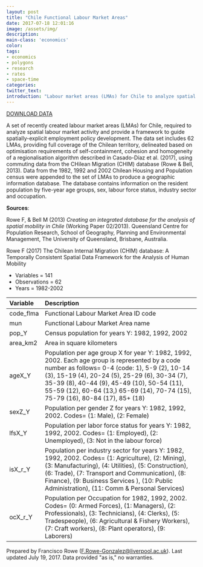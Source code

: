 ```yaml
---
layout: post
title: "Chile Functional Labour Market Areas"
date: 2017-07-18 12:01:16
image: /assets/img/
description:
main-class: 'economics'
color:
tags:
- economics
- polygons
- research
- rates
- space-time
categories:
twitter_text:
introduction: "Labour market areas (LMAs) for Chile to analyze spatial labour market activity."
---
```

<script>
$('#map').hide();
</script>

[DOWNLOAD DATA](../data/FMLA_updated.zip)

A set of recently created labour market areas (LMAs) for Chile, required to analyze spatial labour market activity and provide a framework to guide spatially-explicit employment policy development. The data set includes 62 LMAs, providing full coverage of the Chilean territory, delineated based on optimisation requirements of self-containment, cohesion and homogeneity of a regionalisation algorithm described in Casado-Díaz et al. (2017), using commuting data from the CHilean Migration (CHIM) database (Rowe & Bell, 2013). Data from the 1982, 1992 and 2002 Chilean Housing and Population census were appended to the set of LMAs to produce a geographic information database. The database contains information on the resident population by five-year age groups, sex, labour force status, industry sector and occupation.


**Sources**:

Rowe F, & Bell M (2013) <i>Creating an integrated database for the analysis of spatial mobility in Chile</i> (Working Paper 02/2013). Queensland Centre for Population Research, School of Geography, Planning and Environmental Management, The University of Queensland, Brisbane, Australia.

Rowe F (2017) The Chilean Internal Migration (CHIM) database: A Temporally Consistent Spatial Data Framework for the Analysis of Human Mobility


* Variables = 141
* Observations = 62
* Years = 1982-2002


|**Variable**|**Description**|
|:-------|:----------|
|	code_flma	|	Functional Labour Market Area ID code	|
|	mun	|	Functional Labour Market Area name	|
|	pop_Y	|	Census population for years Y: 1982, 1992, 2002	|
|	area_km2	|	Area in square kilometers	|
|	ageX_Y	|	Population per age group X for year Y: 1982, 1992, 2002. Each age group is represented by a code number as follows= 0-4 (code: 1), 5-9 (2), 10-14 (3), 15-19 (4), 20-24 (5), 25-29 (6), 30-34 (7), 35-39 (8), 40-44 (9), 45-49 (10), 50-54 (11), 55-59 (12), 60-64 (13,) 65-69 (14), 70-74 (15), 75-79 (16), 80-84 (17), 85+ (18)	|
|	sexZ_Y	|	Population per gender Z for years Y: 1982, 1992, 2002. Codes= (1: Male), (2: Female)	|
|	lfsX_Y	|	Population per labor force status for years Y: 1982, 1992, 2002. Codes= (1: Employed), (2: Unemployed), (3: Not in the labour force)	|
|	isX_r_Y	|	Population per industry sector for years Y: 1982, 1992, 2002. Codes= (1: Agriculture), (2: Mining), (3: Manufacturing), (4: Utilities), (5: Construction), (6: Trade), (7: Transport and Communication), (8: Finance), (9: Business Services ), (10: Public Administration), (11: Comm & Personal Services)	|
|	ocX_r_Y	|	Population per Occupation for 1982, 1992, 2002. Codes= (0: Armed Forces), (1: Managers), (2: Professionals), (3: Technicians), (4: Clerks), (5: Tradespeople), (6: Agricultural & Fishery Workers), (7: Craft workers), (8: Plant operators), (9: Laborers)	|

Prepared by Francisco Rowe (F.Rowe-Gonzalez@liverpool.ac.uk). Last updated July 19, 2017. Data provided "as is," no warranties.

